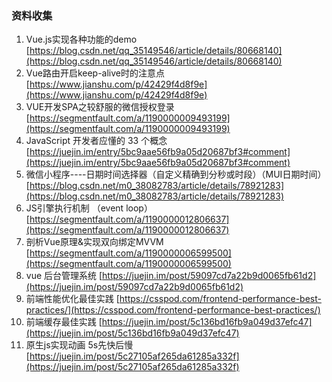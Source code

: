 ### 资料收集

1. Vue.js实现各种功能的demo
[https://blog.csdn.net/qq_35149546/article/details/80668140](https://blog.csdn.net/qq_35149546/article/details/80668140)
2. Vue路由开启keep-alive时的注意点
[https://www.jianshu.com/p/42429f4d8f9e](https://www.jianshu.com/p/42429f4d8f9e)
3. VUE开发SPA之较舒服的微信授权登录
[https://segmentfault.com/a/1190000009493199](https://segmentfault.com/a/1190000009493199)
4. JavaScript 开发者应懂的 33 个概念
    [https://juejin.im/entry/5bc9aae56fb9a05d20687bf3#comment](https://juejin.im/entry/5bc9aae56fb9a05d20687bf3#comment)
5. 微信小程序----日期时间选择器（自定义精确到分秒或时段）（MUI日期时间）
[https://blog.csdn.net/m0_38082783/article/details/78921283](https://blog.csdn.net/m0_38082783/article/details/78921283)
6. JS引擎执行机制 （event loop）
[https://segmentfault.com/a/1190000012806637](https://segmentfault.com/a/1190000012806637)
7. 剖析Vue原理&实现双向绑定MVVM
[https://segmentfault.com/a/1190000006599500](https://segmentfault.com/a/1190000006599500)
8. vue 后台管理系统
[https://juejin.im/post/59097cd7a22b9d0065fb61d2](https://juejin.im/post/59097cd7a22b9d0065fb61d2)
9. 前端性能优化最佳实践
[https://csspod.com/frontend-performance-best-practices/](https://csspod.com/frontend-performance-best-practices/)
10. 前端缓存最佳实践
[https://juejin.im/post/5c136bd16fb9a049d37efc47](https://juejin.im/post/5c136bd16fb9a049d37efc47)
11. 原生js实现动画 5s先快后慢 
[https://juejin.im/post/5c27105af265da61285a332f](https://juejin.im/post/5c27105af265da61285a332f)